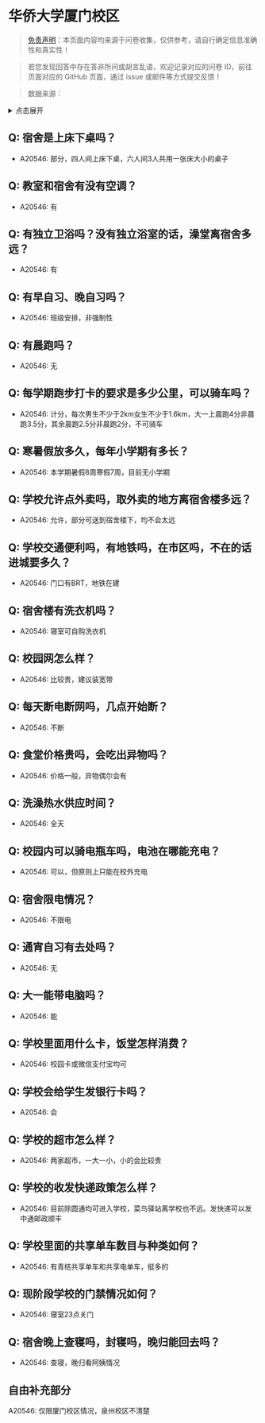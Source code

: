 # 华侨大学厦门校区

> [免责声明](https://colleges.chat/#_3)：本页面内容均来源于问卷收集，仅供参考，请自行确定信息准确性和真实性！

> 若您发现回答中存在答非所问或胡言乱语，欢迎记录对应的问卷 ID，前往页面对应的 GitHub 页面，通过 issue 或邮件等方式提交反馈！

> 数据来源：

<details><summary>点击展开</summary>
<ul>
<li>A20546: 匿名 (2023 年 07 月)</li>
</ul>
</details>

## Q: 宿舍是上床下桌吗？

- A20546: 部分，四人间上床下桌，六人间3人共用一张床大小的桌子

## Q: 教室和宿舍有没有空调？

- A20546: 有

## Q: 有独立卫浴吗？没有独立浴室的话，澡堂离宿舍多远？

- A20546: 有

## Q: 有早自习、晚自习吗？

- A20546: 班级安排，非强制性

## Q: 有晨跑吗？

- A20546: 无

## Q: 每学期跑步打卡的要求是多少公里，可以骑车吗？

- A20546: 计分，每次男生不少于2km女生不少于1.6km，大一上晨跑4分非晨跑3.5分，其余晨跑2.5分非晨跑2分，不可骑车

## Q: 寒暑假放多久，每年小学期有多长？

- A20546: 本学期暑假8周寒假7周，目前无小学期

## Q: 学校允许点外卖吗，取外卖的地方离宿舍楼多远？

- A20546: 允许，部分可送到宿舍楼下，均不会太远

## Q: 学校交通便利吗，有地铁吗，在市区吗，不在的话进城要多久？

- A20546: 门口有BRT，地铁在建

## Q: 宿舍楼有洗衣机吗？

- A20546: 寝室可自购洗衣机

## Q: 校园网怎么样？

- A20546: 比较贵，建议装宽带

## Q: 每天断电断网吗，几点开始断？

- A20546: 不断

## Q: 食堂价格贵吗，会吃出异物吗？

- A20546: 价格一般，异物偶尔会有

## Q: 洗澡热水供应时间？

- A20546: 全天

## Q: 校园内可以骑电瓶车吗，电池在哪能充电？

- A20546: 可以，但原则上只能在校外充电

## Q: 宿舍限电情况？

- A20546: 不限电

## Q: 通宵自习有去处吗？

- A20546: 无

## Q: 大一能带电脑吗？

- A20546: 能

## Q: 学校里面用什么卡，饭堂怎样消费？

- A20546: 校园卡或微信支付宝均可

## Q: 学校会给学生发银行卡吗？

- A20546: 会

## Q: 学校的超市怎么样？

- A20546: 两家超市，一大一小，小的会比较贵

## Q: 学校的收发快递政策怎么样？

- A20546: 目前除圆通均可进入学校，菜鸟驿站离学校也不远。发快递可以发中通邮政顺丰

## Q: 学校里面的共享单车数目与种类如何？

- A20546: 有青桔共享单车和共享电单车，挺多的

## Q: 现阶段学校的门禁情况如何？

- A20546: 寝室23点关门

## Q: 宿舍晚上查寝吗，封寝吗，晚归能回去吗？

- A20546: 查寝，晚归看阿姨情况

## 自由补充部分

A20546: 仅限厦门校区情况，泉州校区不清楚